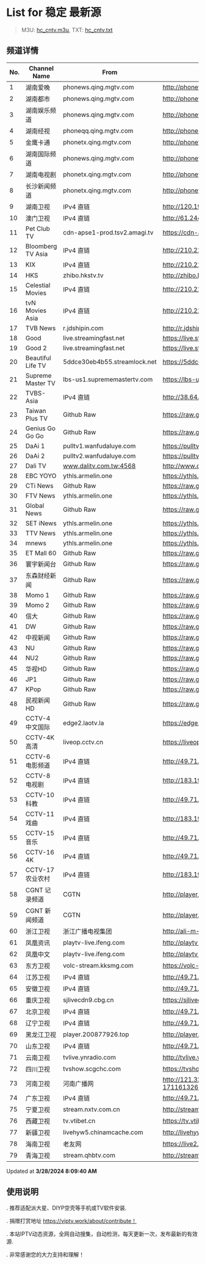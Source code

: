 # List for **稳定 最新源**

> M3U: [hc_cntv.m3u](/hc_cntv.m3u), TXT: [hc_cntv.txt](/txt/hc_cntv.txt)

## 频道详情

| No. | Channel Name | From | Source |
| --- | ------------ | ---- | ------ |
| 1 | 湖南爱晚 | phonews.qing.mgtv.com | <http://phonews.qing.mgtv.com/nn_live/nn_x64/dWlwPTEwMy43MS43MC4xMDMmcWlkPSZzPWRiMTMwYWMxZTZjNzVkZWEzNzVkY2E2ZDVjYzI4ZDk4JmVzPTE3MTE2Mzk4MDQmdXVpZD0wMTYyYmVjNjRjZTI5YmJhOTU5ODI5NjdjMjhhMzNmNy02NzQ3NDY2NyZ2PTImYXM9MCZjZG5leF9pZD13c19waG9uZTM,/HNGGMPP360.m3u8> |
| 2 | 湖南都市 | phonews.qing.mgtv.com | <http://phonews.qing.mgtv.com/nn_live/nn_x64/dWlwPTEwMy43MS43MC4xMDMmcWlkPSZzPTIzMmZiNjcwNjJiM2FlMTJjMzdkMjk3MDhhZTg2MzU1JmVzPTE3MTE2MTI4MDkmdXVpZD1iYmUyZjgzNDVhYmMzNTIzNzIzOGI4ZTkwM2Q1MGFhNS02NzQ3NDY2NyZ2PTImYXM9MCZjZG5leF9pZD13c19waG9uZTM,/HNDSMPP360.m3u8> |
| 3 | 湖南娱乐频道 | phonews.qing.mgtv.com | <http://phonews.qing.mgtv.com/nn_live/nn_x64/dWlwPTEwMy43MS43MC4xMDMmcWlkPSZzPWE5MjhmYmZmY2E3ZmIzNTVlMmNmNjUzMWVjOTRhYjM1JmVzPTE3MTE2Mzg1NzcmdXVpZD1mNTJmZTBlMTJlY2M2N2UzZDhkNDFiNGYzZDAzOWIwYi02NzQ3NDY2NyZ2PTImYXM9MCZjZG5leF9pZD13c19waG9uZTM,/HNYLMPP360.m3u8> |
| 4 | 湖南经视 | phoneqq.qing.mgtv.com | <http://phoneqq.qing.mgtv.com/nn_live/nn_x64/dWlwPTEwMy43MS43MC4xMDMmcWlkPSZzPTQ4NWVjMzU0MjU0NzgxMmVkNmRjN2M0M2ZjNzU3MzcyJmVzPTE3MTE2Mzg3MjMmdXVpZD1iZjdlYTFlNTY1MGQwM2YyNjk3NGJhMWJkNGFkNjg3YS02NzQ3NDY2NyZ2PTImYXM9MCZjZG5leF9pZD1xcV9waG9uZV9saXZl/HNJSMPP360.m3u8> |
| 5 | 金鹰卡通 | phonetx.qing.mgtv.com | <http://phonetx.qing.mgtv.com/nn_live/nn_x64/dWlwPTEwMy43MS43MC4xMDMmcWlkPSZzPWNiZDRjYmY5NzJjYTk3YzdjMDNlYWI2NTlmMzRmNGFjJmVzPTE3MTE2Mzk5MzkmdXVpZD1lZjIxNzhkOTc4ZWRiZTBhOWYzZDg5NDAwNGE2MzJhYy02NzQ3NDY2NyZ2PTImYXM9MCZjZG5leF9pZD10eF9waG9uZV9saXZl/JYKTMPP360.m3u8> |
| 6 | 湖南国际频道 | phonews.qing.mgtv.com | <http://phonews.qing.mgtv.com/nn_live/nn_x64/dWlwPTEwMy43MS43MC4xMDMmcWlkPSZzPTIxMjVmZTZjZjFjZTEyNjk5MTQwMmU5MDk5NWRmYjAwJmVzPTE3MTE2NDE2MjMmdXVpZD03MTA5MzhiYTA3Y2FjNmI2ODE0ODc1YzNhNDMwNzA0Zi02NzQ3NDY2NyZ2PTImYXM9MCZjZG5leF9pZD13c19waG9uZTM,/HNGJMPP360.m3u8> |
| 7 | 湖南电视剧 | phonetx.qing.mgtv.com | <http://phonetx.qing.mgtv.com/nn_live/nn_x64/dWlwPTEwMy43MS43MC4xMDMmcWlkPSZzPWIwZWNkM2FmNjJhMmFlODMwMTQ5MTliMjliZjc1ODg3JmVzPTE3MTE2Mzg2MDYmdXVpZD02YzZhYWMzZTViYWEzYmEyMWY1Mjc1YTcyZjVmZjQzNS02NzQ3NDY2NyZ2PTImYXM9MCZjZG5leF9pZD10eF9waG9uZV9saXZl/HNDSJMPP360.m3u8> |
| 8 | 长沙新闻频道 | phonetx.qing.mgtv.com | <http://phonetx.qing.mgtv.com/nn_live/nn_x64/dWlwPTEwMy43MS43MC4xMDMmcWlkPSZzPTRlOTlmZDk1NzgxMjgzYWVmMzhiMTg0OTlmYjdkYzdmJmVzPTE3MTE2MzIyNDYmdXVpZD1lYjYzM2FjZDVlM2UxZjY5ZWQwYWI0MzkwNmI0ZmIyNi02NzQ3NDY2NyZ2PTImYXM9MCZjZG5leF9pZD10eF9waG9uZV9saXZl/CSXWMPP360.m3u8> |
| 9 | 湖南卫视 | IPv4 直链 | <http://120.196.232.43:8088/rrs03.hw.gmcc.net/PLTV/651/224/3221226698/1.m3u8> |
| 10 | 澳门卫视 | IPv4 直链 | <http://61.244.22.4/ch1/ch1.live/playlist.m3u8> |
| 11 | Pet Club TV | cdn-apse1-prod.tsv2.amagi.tv | <https://cdn-apse1-prod.tsv2.amagi.tv/linear/amg01076-lightningintern-petclub-samsungnz/playlist.m3u8> |
| 12 | Bloomberg TV Asia | IPv4 直链 | <http://210.210.155.37/dr9445/h/h03/index.m3u8> |
| 13 | KIX | IPv4 直链 | <http://210.210.155.37/dr9445/h/h07/index.m3u8> |
| 14 | HKS | zhibo.hkstv.tv | <http://zhibo.hkstv.tv/livestream/mutfysrq/playlist.m3u8> |
| 15 | Celestial Movies | IPv4 直链 | <http://210.210.155.37/dr9445/h/h14/index.m3u8> |
| 16 | tvN Movies Asia | IPv4 直链 | <http://210.210.155.37/dr9445/h/h21/index.m3u8> |
| 17 | TVB News | r.jdshipin.com | <http://r.jdshipin.com/CkuBd> |
| 18 | Good | live.streamingfast.net | <https://live.streamingfast.net/osmflivech1.m3u8> |
| 19 | Good 2 | live.streamingfast.net | <https://live.streamingfast.net/osmflivech2.m3u8> |
| 20 | Beautiful Life TV | 5ddce30eb4b55.streamlock.net | <https://5ddce30eb4b55.streamlock.net/bltvhd/bltv1/playlist.m3u8> |
| 21 | Supreme Master TV | lbs-us1.suprememastertv.com | <https://lbs-us1.suprememastertv.com/720p.m3u8> |
| 22 | TVBS-Asia | IPv4 直链 | <http://38.64.72.148/hls/modn/list/4005/playlist.m3u8> |
| 23 | Taiwan Plus TV | Github Raw | <https://raw.githubusercontent.com/ChiSheng9/iptv/master/TV78.m3u8> |
| 24 | Genius Go Go Go | Github Raw | <https://raw.githubusercontent.com/ChiSheng9/iptv/master/TV26.m3u8> |
| 25 | DaAi 1 | pulltv1.wanfudaluye.com | <https://pulltv1.wanfudaluye.com/live/tv1.m3u8> |
| 26 | DaAi 2 | pulltv2.wanfudaluye.com | <https://pulltv2.wanfudaluye.com/live/tv2.m3u8> |
| 27 | Dali TV | www.dalitv.com.tw:4568 | <http://www.dalitv.com.tw:4568/live/dali/index.m3u8> |
| 28 | EBC YOYO | ythls.armelin.one | <https://ythls.armelin.one/channel/UCiWRSesvSYmY7YOyz0tv_zQ.m3u8> |
| 29 | CTi News | Github Raw | <https://raw.githubusercontent.com/ChiSheng9/iptv/master/TV28.m3u8> |
| 30 | FTV News | ythls.armelin.one | <https://ythls.armelin.one/channel/UC2VmWn8dAqkzlQqvy02E1PA.m3u8> |
| 31 | Global News | Github Raw | <https://raw.githubusercontent.com/ChiSheng9/iptv/master/TV02.m3u8> |
| 32 | SET iNews | ythls.armelin.one | <https://ythls.armelin.one/channel/UCoNYj9OFHZn3ACmmeRCPwbA.m3u8> |
| 33 | TTV News | ythls.armelin.one | <https://ythls.armelin.one/channel/UC8ROUUjHzEQm-ndb69CX8Ww.m3u8> |
| 34 | mnews | ythls.armelin.one | <https://ythls.armelin.one/channel/UC4LjkybVKXCDlneVXlKAbmw.m3u8> |
| 35 | ET Mall 60 | Github Raw | <https://raw.githubusercontent.com/ChiSheng9/iptv/master/TV18.m3u8> |
| 36 | 寰宇新闻台 | Github Raw | <https://raw.githubusercontent.com/ChiSheng9/iptv/master/TV02.m3u8> |
| 37 | 东森财经新闻 | Github Raw | <https://raw.githubusercontent.com/ChiSheng9/iptv/master/TV03.m3u8> |
| 38 | Momo 1 | Github Raw | <https://raw.githubusercontent.com/ChiSheng9/iptv/master/TV04.m3u8> |
| 39 | Momo 2 | Github Raw | <https://raw.githubusercontent.com/ChiSheng9/iptv/master/TV05.m3u8> |
| 40 | 信大 | Github Raw | <https://raw.githubusercontent.com/ChiSheng9/iptv/master/TV07.m3u8> |
| 41 | DW | Github Raw | <https://raw.githubusercontent.com/ChiSheng9/iptv/master/TV08.m3u8> |
| 42 | 中视新闻 | Github Raw | <https://raw.githubusercontent.com/ChiSheng9/iptv/master/TV09.m3u8> |
| 43 | NU | Github Raw | <https://raw.githubusercontent.com/ChiSheng9/iptv/master/TV10.m3u8> |
| 44 | NU2 | Github Raw | <https://raw.githubusercontent.com/ChiSheng9/iptv/master/TV14.m3u8> |
| 45 | 华视HD | Github Raw | <https://raw.githubusercontent.com/ChiSheng9/iptv/master/TV12.m3u8> |
| 46 | JP1 | Github Raw | <https://raw.githubusercontent.com/ChiSheng9/iptv/master/TV15.m3u8> |
| 47 | KPop | Github Raw | <https://raw.githubusercontent.com/ChiSheng9/iptv/master/TV16.m3u8> |
| 48 | 民视新闻HD | Github Raw | <https://raw.githubusercontent.com/ChiSheng9/iptv/master/TV17.m3u8> |
| 49 | CCTV-4 中文国际 | edge2.laotv.la | <https://edge2.laotv.la/live/CCTV4A/sc-gaFECQ/v1_index.m3u8> |
| 50 | CCTV-4K 高清 | liveop.cctv.cn | <https://liveop.cctv.cn/hls/4KHD/playlist.m3u8> |
| 51 | CCTV-6 电影频道 | IPv4 直链 | <http://49.71.78.122/hlslive-tx-cdn.ysp.cctv.cn/ysp/2022574302.m3u8> |
| 52 | CCTV-8 电视剧 | IPv4 直链 | <http://183.196.25.171:808/hls/77/index.m3u8> |
| 53 | CCTV-10 科教 | IPv4 直链 | <http://49.71.78.122/hlslive-tx-cdn.ysp.cctv.cn/ysp/2022573002.m3u8> |
| 54 | CCTV-11 戏曲 | IPv4 直链 | <http://183.196.25.171:808/hls/11/index.m3u8> |
| 55 | CCTV-15 音乐 | IPv4 直链 | <http://49.71.78.122/hlslive-tx-cdn.ysp.cctv.cn/ysp/2022575502.m3u8> |
| 56 | CCTV-16 4K | IPv4 直链 | <http://49.71.78.122/hlslive-tx-cdn.ysp.cctv.cn/ysp/2022575402.m3u8> |
| 57 | CCTV-17 农业农村 | IPv4 直链 | <http://183.196.25.171:808/hls/93/index.m3u8> |
| 58 | CGNT 记录频道 | CGTN | <http://player.200877926.top/169l/vjs/?id=https://livedoc.cgtn.com/1000d/prog_index.m3u8> |
| 59 | CGNT 新闻频道 | CGTN | <http://player.200877926.top/169l/vjs/?id=http://live.cgtn.com/1000/prog_index.m3u8> |
| 60 | 浙江卫视 | 浙江广播电视集团 | <http://ali-m-l.cztv.com/channels/lantian/channel01/360p.m3u8> |
| 61 | 凤凰资讯 | playtv-live.ifeng.com | <http://playtv-live.ifeng.com/live/06OLEEWQKN4.m3u8> |
| 62 | 凤凰中文 | playtv-live.ifeng.com | <http://playtv-live.ifeng.com/live/06OLEGEGM4G.m3u8> |
| 63 | 东方卫视 | volc-stream.kksmg.com | <https://volc-stream.kksmg.com/live/dfws/index.m3u8?volcSecret=57ae5ab378e92bcd840156283fd7a665&volcTime=1711699631> |
| 64 | 江苏卫视 | IPv4 直链 | <http://49.71.78.122/hlslive-tx-cdn.ysp.cctv.cn/ysp/2000295602.m3u8> |
| 65 | 安徽卫视 | IPv4 直链 | <http://49.71.78.122/hlslive-tx-cdn.ysp.cctv.cn/ysp/2000298002.m3u8> |
| 66 | 重庆卫视 | sjlivecdn9.cbg.cn | <https://sjlivecdn9.cbg.cn/202403281607/app_2/_definst_/ls_2.stream/chunklist.m3u8> |
| 67 | 北京卫视 | IPv4 直链 | <http://49.71.78.122/hlslive-tx-cdn.ysp.cctv.cn/ysp/2000272102.m3u8> |
| 68 | 辽宁卫视 | IPv4 直链 | <http://49.71.78.122/hlslive-tx-cdn.ysp.cctv.cn/ysp/2000281302.m3u8> |
| 69 | 黑龙江卫视 | player.200877926.top | <http://player.200877926.top/videojs.php?id=https://idclive.hljtv.com:4430/live/hljws_own.m3u8> |
| 70 | 山东卫视 | IPv4 直链 | <http://49.71.78.122/hlslive-tx-cdn.ysp.cctv.cn/ysp/2000294802.m3u8> |
| 71 | 云南卫视 | tvlive.ynradio.com | <http://tvlive.ynradio.com/live/yunnanweishi/chunks.m3u8> |
| 72 | 四川卫视 | tvshow.scgchc.com | <https://tvshow.scgchc.com/hdlive/sctv18f9fb5888dedbe0c6a1b/1.m3u8> |
| 73 | 河南卫视 | 河南广播网 | <http://121.32.236.176/tvcdn.stream3.hndt.com/tv/65c4a6d5017e1000b2b6ea2500000000_transios/playlist.m3u8?wsSecret=a94f0da86f1207376e2420b382d80193&wsTime=1711625105&wsSession=96377cca9e398256b1e6ae75-171161326307226&wsIPSercert=f1ed5e80c31ab65580d88c6bbb451005&wsiphost=local&wsBindIP=1> |
| 74 | 广东卫视 | IPv4 直链 | <http://49.71.78.122/hlslive-tx-cdn.ysp.cctv.cn/ysp/2000292702.m3u8> |
| 75 | 宁夏卫视 | stream.nxtv.com.cn | <http://stream.nxtv.com.cn/wspd/sd/live.m3u8?_upt=3a0724791711751277> |
| 76 | 西藏卫视 | tv.vtibet.cn | <https://tv.vtibet.cn/live/vuXz3cg3TmRUYg.m3u8?secret=73fb2e77673952da98b4f5da005d9d16&time=660525ac> |
| 77 | 新疆卫视 | livehyw5.chinamcache.com | <http://livehyw5.chinamcache.com/hyw/zb01.m3u8?txSecret=ac4608d03b3fec4557d137827a3f4bb6&txTime=95A66655> |
| 78 | 海南卫视 | 老友网 | <https://live2.hnntv.cn/srs/tv/lywsgq.m3u8?_upt=c88193231711615894> |
| 79 | 青海卫视 | stream.qhbtv.com | <http://stream.qhbtv.com/qhws/sd/live.m3u8?_upt=9cc6789f1711620158> |

Updated at **3/28/2024 8:09:40 AM**

## 使用说明

. 推荐适配派大星、DIYP空壳等手机或TV软件安装.

. 捐赠打赏地址 https://viptv.work/about/contribute！

. 本站IPTV动态资源，全网自动搜集，自动检测，每天更新一次，发布最新的有效源.

. 非常感谢您的大力支持和理解！